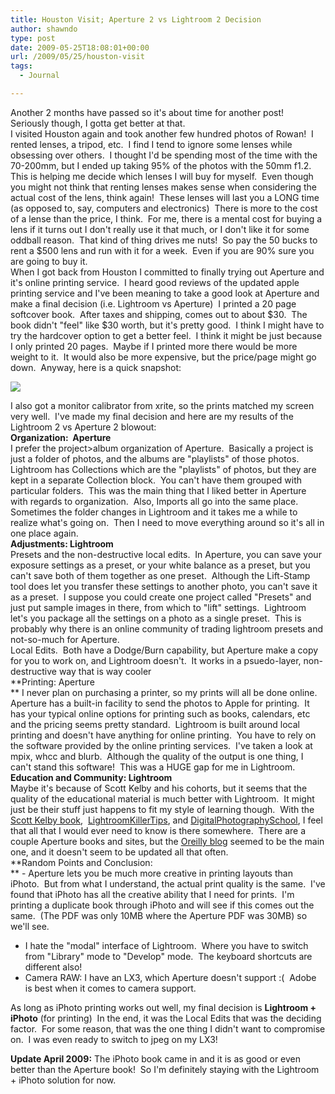 ```yaml
---
title: Houston Visit; Aperture 2 vs Lightroom 2 Decision
author: shawndo
type: post
date: 2009-05-25T18:08:01+00:00
url: /2009/05/25/houston-visit
tags:
  - Journal

---
```

Another 2 months have passed so it's about time for another post!  Seriously though, I gotta get better at that.  
I visited Houston again and took another few hundred photos of Rowan!  I rented lenses, a tripod, etc.  I find I tend to ignore some lenses while obsessing over others.  I thought I'd be spending most of the time with the 70-200mm, but I ended up taking 95% of the photos with the 50mm f1.2.  This is helping me decide which lenses I will buy for myself.  Even though you might not think that renting lenses makes sense when considering the actual cost of the lens, think again!  These lenses will last you a LONG time (as opposed to, say, computers and electronics)  There is more to the cost of a lense than the price, I think.  For me, there is a mental cost for buying a lens if it turns out I don't really use it that much, or I don't like it for some oddball reason.  That kind of thing drives me nuts!  So pay the 50 bucks to rent a $500 lens and run with it for a week.  Even if you are 90% sure you are going to buy it.  
When I got back from Houston I committed to finally trying out Aperture and it's online printing service.  I heard good reviews of the updated apple printing service and I've been meaning to take a good look at Aperture and make a final decision (i.e. Lightroom vs Aperture)  I printed a 20 page softcover book.  After taxes and shipping, comes out to about $30.  The book didn't "feel" like $30 worth, but it's pretty good.  I think I might have to try the hardcover option to get a better feel.  I think it might be just because I only printed 20 pages.  Maybe if I printed more there would be more weight to it.  It would also be more expensive, but the price/page might go down.  Anyway, here is a quick snapshot:

![](/images/2009/05/apple-print.jpg)

I also got a monitor calibrator from xrite, so the prints matched my screen very well.  I've made my final decision and here are my results of the Lightroom 2 vs Aperture 2 blowout:  
**Organization:  Aperture**  
I prefer the project>album organization of Aperture.  Basically a project is just a folder of photos, and the albums are "playlists" of those photos.  Lightroom has Collections which are the "playlists" of photos, but they are kept in a separate Collection block.  You can't have them grouped with particular folders.  This was the main thing that I liked better in Aperture with regards to organization.  Also, Imports all go into the same place.  Sometimes the folder changes in Lightroom and it takes me a while to realize what's going on.  Then I need to move everything around so it's all in one place again.  
**Adjustments: Lightroom**  
Presets and the non-destructive local edits.  In Aperture, you can save your exposure settings as a preset, or your white balance as a preset, but you can't save both of them together as one preset.  Although the Lift-Stamp tool does let you transfer these settings to another photo, you can't save it as a preset.  I suppose you could create one project called "Presets" and just put sample images in there, from which to "lift" settings.  Lightroom let's you package all the settings on a photo as a single preset.  This is probably why there is an online community of trading lightroom presets and not-so-much for Aperture.  
Local Edits.  Both have a Dodge/Burn capability, but Aperture make a copy for you to work on, and Lightroom doesn't.  It works in a psuedo-layer, non-destructive way that is way cooler  
**Printing: Aperture  
** I never plan on purchasing a printer, so my prints will all be done online.  Aperture has a built-in facility to send the photos to Apple for printing.  It has your typical online options for printing such as books, calendars, etc and the pricing seems pretty standard.  Lightroom is built around local printing and doesn't have anything for online printing.  You have to rely on the software provided by the online printing services.  I've taken a look at mpix, whcc and blurb.  Although the quality of the output is one thing, I can't stand this software!  This was a HUGE gap for me in Lightroom.  
**Education and Community: Lightroom**  
Maybe it's because of Scott Kelby and his cohorts, but it seems that the quality of the educational material is much better with Lightroom.  It might just be their stuff just happens to fit my style of learning though.  With the [Scott Kelby book][1],  [LightroomKillerTips][2], and [DigitalPhotographySchool][3], I feel that all that I would ever need to know is there somewhere.  There are a couple Aperture books and sites, but the [Oreilly blog][4] seemed to be the main one, and it doesn't seem to be updated all that often.  
**Random Points and Conclusion:  
** - Aperture lets you be much more creative in printing layouts than iPhoto.  But from what I understand, the actual print quality is the same.  I've found that iPhoto has all the creative ability that I need for prints.  I'm printing a duplicate book through iPhoto and will see if this comes out the same.  (The PDF was only 10MB where the Aperture PDF was 30MB) so we'll see.  
- I hate the "modal" interface of Lightroom.  Where you have to switch from "Library" mode to "Develop" mode.  The keyboard shortcuts are different also!  
- Camera RAW: I have an LX3, which Aperture doesn't support :(  Adobe is best when it comes to camera support.

As long as iPhoto printing works out well, my final decision is **Lightroom + iPhoto** (for printing)  In the end, it was the Local Edits that was the deciding factor.  For some reason, that was the one thing I didn't want to compromise on.  I was even ready to switch to jpeg on my LX3!

**Update April 2009:** The iPhoto book came in and it is as good or even better than the Aperture book!  So I'm definitely staying with the Lightroom + iPhoto solution for now.

 [1]: http://www.kelbytraining.com/product/adobe-photoshop-lightroom-20-book-for-digital-photographers.html
 [2]: http://www.lightroomkillertips.com/
 [3]: http://digital-photography-school.com
 [4]: http://digitalmedia.oreilly.com/aperture/